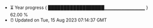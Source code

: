 - ⏳ Year progress { ██████████████████▁▁▁▁▁▁▁▁▁▁▁▁ } 62.00 %
- ⏰ Updated on Tue, 15 Aug 2023 07:14:37 GMT

